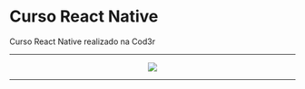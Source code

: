 # Curso React Native

Curso React Native realizado na Cod3r

<hr>
<p align="center">

  <img src="https://wiki.tino.org/wp-content/uploads/2021/09/pasted-image-0.png"/>

</p>
<hr>
